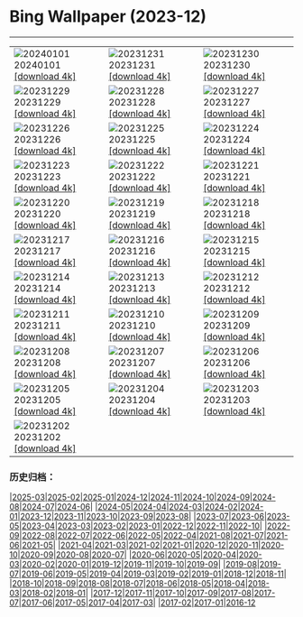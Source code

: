 # Bing Wallpaper (2023-12)
**************

<table><tr><td><img src="https://www.bing.com/th?id=OHR.ThailandNewYears_EN-US7115555089_1920x1080.jpg" alt="20240101"> 20240101 <a href="https://www.bing.com/th?id=OHR.ThailandNewYears_EN-US7115555089_UHD.jpg">[download 4k]</a></td><td><img src="https://www.bing.com/th?id=OHR.TadamiWinter_EN-US6973402256_1920x1080.jpg" alt="20231231"> 20231231 <a href="https://www.bing.com/th?id=OHR.TadamiWinter_EN-US6973402256_UHD.jpg">[download 4k]</a></td><td><img src="https://www.bing.com/th?id=OHR.BlueAmsterdam_EN-US6868017848_1920x1080.jpg" alt="20231230"> 20231230 <a href="https://www.bing.com/th?id=OHR.BlueAmsterdam_EN-US6868017848_UHD.jpg">[download 4k]</a></td></tr><tr><td><img src="https://www.bing.com/th?id=OHR.GreenlandHumpback_EN-US0330682837_1920x1080.jpg" alt="20231229"> 20231229 <a href="https://www.bing.com/th?id=OHR.GreenlandHumpback_EN-US0330682837_UHD.jpg">[download 4k]</a></td><td><img src="https://www.bing.com/th?id=OHR.KirkjufellAurora_EN-US0249270913_1920x1080.jpg" alt="20231228"> 20231228 <a href="https://www.bing.com/th?id=OHR.KirkjufellAurora_EN-US0249270913_UHD.jpg">[download 4k]</a></td><td><img src="https://www.bing.com/th?id=OHR.BoxingDaySunrise_EN-US9951041123_1920x1080.jpg" alt="20231227"> 20231227 <a href="https://www.bing.com/th?id=OHR.BoxingDaySunrise_EN-US9951041123_UHD.jpg">[download 4k]</a></td></tr><tr><td><img src="https://www.bing.com/th?id=OHR.CaribouChristmas_EN-US9744655068_1920x1080.jpg" alt="20231226"> 20231226 <a href="https://www.bing.com/th?id=OHR.CaribouChristmas_EN-US9744655068_UHD.jpg">[download 4k]</a></td><td><img src="https://www.bing.com/th?id=OHR.EstoniaXmasEve_EN-US9431079565_1920x1080.jpg" alt="20231225"> 20231225 <a href="https://www.bing.com/th?id=OHR.EstoniaXmasEve_EN-US9431079565_UHD.jpg">[download 4k]</a></td><td><img src="https://www.bing.com/th?id=OHR.FestivusPenguins_EN-US9322662873_1920x1080.jpg" alt="20231224"> 20231224 <a href="https://www.bing.com/th?id=OHR.FestivusPenguins_EN-US9322662873_UHD.jpg">[download 4k]</a></td></tr><tr><td><img src="https://www.bing.com/th?id=OHR.LjubljanaLights_EN-US9215683814_1920x1080.jpg" alt="20231223"> 20231223 <a href="https://www.bing.com/th?id=OHR.LjubljanaLights_EN-US9215683814_UHD.jpg">[download 4k]</a></td><td><img src="https://www.bing.com/th?id=OHR.BavarianSolstice_EN-US9111666986_1920x1080.jpg" alt="20231222"> 20231222 <a href="https://www.bing.com/th?id=OHR.BavarianSolstice_EN-US9111666986_UHD.jpg">[download 4k]</a></td><td><img src="https://www.bing.com/th?id=OHR.ValGardenaItaly_EN-US8887980856_1920x1080.jpg" alt="20231221"> 20231221 <a href="https://www.bing.com/th?id=OHR.ValGardenaItaly_EN-US8887980856_UHD.jpg">[download 4k]</a></td></tr><tr><td><img src="https://www.bing.com/th?id=OHR.WarsawChristmas_EN-US8819312496_1920x1080.jpg" alt="20231220"> 20231220 <a href="https://www.bing.com/th?id=OHR.WarsawChristmas_EN-US8819312496_UHD.jpg">[download 4k]</a></td><td><img src="https://www.bing.com/th?id=OHR.CapitolReefSnow_EN-US8594085615_1920x1080.jpg" alt="20231219"> 20231219 <a href="https://www.bing.com/th?id=OHR.CapitolReefSnow_EN-US8594085615_UHD.jpg">[download 4k]</a></td><td><img src="https://www.bing.com/th?id=OHR.WinterWaxwings_EN-US8520915413_1920x1080.jpg" alt="20231218"> 20231218 <a href="https://www.bing.com/th?id=OHR.WinterWaxwings_EN-US8520915413_UHD.jpg">[download 4k]</a></td></tr><tr><td><img src="https://www.bing.com/th?id=OHR.GrandPlaceXmas_EN-US8451269457_1920x1080.jpg" alt="20231217"> 20231217 <a href="https://www.bing.com/th?id=OHR.GrandPlaceXmas_EN-US8451269457_UHD.jpg">[download 4k]</a></td><td><img src="https://www.bing.com/th?id=OHR.SantaPark_EN-US8274997583_1920x1080.jpg" alt="20231216"> 20231216 <a href="https://www.bing.com/th?id=OHR.SantaPark_EN-US8274997583_UHD.jpg">[download 4k]</a></td><td><img src="https://www.bing.com/th?id=OHR.BorealOwl_EN-US1112219806_1920x1080.jpg" alt="20231215"> 20231215 <a href="https://www.bing.com/th?id=OHR.BorealOwl_EN-US1112219806_UHD.jpg">[download 4k]</a></td></tr><tr><td><img src="https://www.bing.com/th?id=OHR.LofotenRorbu_EN-US1036629496_1920x1080.jpg" alt="20231214"> 20231214 <a href="https://www.bing.com/th?id=OHR.LofotenRorbu_EN-US1036629496_UHD.jpg">[download 4k]</a></td><td><img src="https://www.bing.com/th?id=OHR.Poinsettia_EN-US0450019921_1920x1080.jpg" alt="20231213"> 20231213 <a href="https://www.bing.com/th?id=OHR.Poinsettia_EN-US0450019921_UHD.jpg">[download 4k]</a></td><td><img src="https://www.bing.com/th?id=OHR.MountainDayChina_EN-US0394775210_1920x1080.jpg" alt="20231212"> 20231212 <a href="https://www.bing.com/th?id=OHR.MountainDayChina_EN-US0394775210_UHD.jpg">[download 4k]</a></td></tr><tr><td><img src="https://www.bing.com/th?id=OHR.SaharaDunes_EN-US0324387398_1920x1080.jpg" alt="20231211"> 20231211 <a href="https://www.bing.com/th?id=OHR.SaharaDunes_EN-US0324387398_UHD.jpg">[download 4k]</a></td><td><img src="https://www.bing.com/th?id=OHR.PatagoniaGuanaco_EN-US0251074250_1920x1080.jpg" alt="20231210"> 20231210 <a href="https://www.bing.com/th?id=OHR.PatagoniaGuanaco_EN-US0251074250_UHD.jpg">[download 4k]</a></td><td><img src="https://www.bing.com/th?id=OHR.JerseyIsland_EN-US0109101063_1920x1080.jpg" alt="20231209"> 20231209 <a href="https://www.bing.com/th?id=OHR.JerseyIsland_EN-US0109101063_UHD.jpg">[download 4k]</a></td></tr><tr><td><img src="https://www.bing.com/th?id=OHR.PearlHarborArizona_EN-US9996821390_1920x1080.jpg" alt="20231208"> 20231208 <a href="https://www.bing.com/th?id=OHR.PearlHarborArizona_EN-US9996821390_UHD.jpg">[download 4k]</a></td><td><img src="https://www.bing.com/th?id=OHR.CERNCenter_EN-US9854867489_1920x1080.jpg" alt="20231207"> 20231207 <a href="https://www.bing.com/th?id=OHR.CERNCenter_EN-US9854867489_UHD.jpg">[download 4k]</a></td><td><img src="https://www.bing.com/th?id=OHR.AlpsCastles_EN-US9735484506_1920x1080.jpg" alt="20231206"> 20231206 <a href="https://www.bing.com/th?id=OHR.AlpsCastles_EN-US9735484506_UHD.jpg">[download 4k]</a></td></tr><tr><td><img src="https://www.bing.com/th?id=OHR.CheetahDay_EN-US6775219587_1920x1080.jpg" alt="20231205"> 20231205 <a href="https://www.bing.com/th?id=OHR.CheetahDay_EN-US6775219587_UHD.jpg">[download 4k]</a></td><td><img src="https://www.bing.com/th?id=OHR.VermilionCliffs_EN-US9543863428_1920x1080.jpg" alt="20231204"> 20231204 <a href="https://www.bing.com/th?id=OHR.VermilionCliffs_EN-US9543863428_UHD.jpg">[download 4k]</a></td><td><img src="https://www.bing.com/th?id=OHR.AngkorPark_EN-US8869976296_1920x1080.jpg" alt="20231203"> 20231203 <a href="https://www.bing.com/th?id=OHR.AngkorPark_EN-US8869976296_UHD.jpg">[download 4k]</a></td></tr><tr><td><img src="https://www.bing.com/th?id=OHR.IcebergAntarctica_EN-US8733526190_1920x1080.jpg" alt="20231202"> 20231202 <a href="https://www.bing.com/th?id=OHR.IcebergAntarctica_EN-US8733526190_UHD.jpg">[download 4k]</a></td><td></td><td></td></tr></table>

### 历史归档：

|[2025-03](/../2025-03/2025-03.md)|[2025-02](/../2025-02/2025-02.md)|[2025-01](/../2025-01/2025-01.md)|[2024-12](/../2024-12/2024-12.md)|[2024-11](/../2024-11/2024-11.md)|[2024-10](/../2024-10/2024-10.md)|[2024-09](/../2024-09/2024-09.md)|[2024-08](/../2024-08/2024-08.md)|[2024-07](/../2024-07/2024-07.md)|[2024-06](/../2024-06/2024-06.md)|
|[2024-05](/../2024-05/2024-05.md)|[2024-04](/../2024-04/2024-04.md)|[2024-03](/../2024-03/2024-03.md)|[2024-02](/../2024-02/2024-02.md)|[2024-01](/../2024-01/2024-01.md)|[2023-12](/2023-12.md)|[2023-11](/../2023-11/2023-11.md)|[2023-10](/../2023-10/2023-10.md)|[2023-09](/../2023-09/2023-09.md)|[2023-08](/../2023-08/2023-08.md)|
|[2023-07](/../2023-07/2023-07.md)|[2023-06](/../2023-06/2023-06.md)|[2023-05](/../2023-05/2023-05.md)|[2023-04](/../2023-04/2023-04.md)|[2023-03](/../2023-03/2023-03.md)|[2023-02](/../2023-02/2023-02.md)|[2023-01](/../2023-01/2023-01.md)|[2022-12](/../2022-12/2022-12.md)|[2022-11](/../2022-11/2022-11.md)|[2022-10](/../2022-10/2022-10.md)|
|[2022-09](/../2022-09/2022-09.md)|[2022-08](/../2022-08/2022-08.md)|[2022-07](/../2022-07/2022-07.md)|[2022-06](/../2022-06/2022-06.md)|[2022-05](/../2022-05/2022-05.md)|[2022-04](/../2022-04/2022-04.md)|[2021-08](/../2021-08/2021-08.md)|[2021-07](/../2021-07/2021-07.md)|[2021-06](/../2021-06/2021-06.md)|[2021-05](/../2021-05/2021-05.md)|
|[2021-04](/../2021-04/2021-04.md)|[2021-03](/../2021-03/2021-03.md)|[2021-02](/../2021-02/2021-02.md)|[2021-01](/../2021-01/2021-01.md)|[2020-12](/../2020-12/2020-12.md)|[2020-11](/../2020-11/2020-11.md)|[2020-10](/../2020-10/2020-10.md)|[2020-09](/../2020-09/2020-09.md)|[2020-08](/../2020-08/2020-08.md)|[2020-07](/../2020-07/2020-07.md)|
|[2020-06](/../2020-06/2020-06.md)|[2020-05](/../2020-05/2020-05.md)|[2020-04](/../2020-04/2020-04.md)|[2020-03](/../2020-03/2020-03.md)|[2020-02](/../2020-02/2020-02.md)|[2020-01](/../2020-01/2020-01.md)|[2019-12](/../2019-12/2019-12.md)|[2019-11](/../2019-11/2019-11.md)|[2019-10](/../2019-10/2019-10.md)|[2019-09](/../2019-09/2019-09.md)|
|[2019-08](/../2019-08/2019-08.md)|[2019-07](/../2019-07/2019-07.md)|[2019-06](/../2019-06/2019-06.md)|[2019-05](/../2019-05/2019-05.md)|[2019-04](/../2019-04/2019-04.md)|[2019-03](/../2019-03/2019-03.md)|[2019-02](/../2019-02/2019-02.md)|[2019-01](/../2019-01/2019-01.md)|[2018-12](/../2018-12/2018-12.md)|[2018-11](/../2018-11/2018-11.md)|
|[2018-10](/../2018-10/2018-10.md)|[2018-09](/../2018-09/2018-09.md)|[2018-08](/../2018-08/2018-08.md)|[2018-07](/../2018-07/2018-07.md)|[2018-06](/../2018-06/2018-06.md)|[2018-05](/../2018-05/2018-05.md)|[2018-04](/../2018-04/2018-04.md)|[2018-03](/../2018-03/2018-03.md)|[2018-02](/../2018-02/2018-02.md)|[2018-01](/../2018-01/2018-01.md)|
|[2017-12](/../2017-12/2017-12.md)|[2017-11](/../2017-11/2017-11.md)|[2017-10](/../2017-10/2017-10.md)|[2017-09](/../2017-09/2017-09.md)|[2017-08](/../2017-08/2017-08.md)|[2017-07](/../2017-07/2017-07.md)|[2017-06](/../2017-06/2017-06.md)|[2017-05](/../2017-05/2017-05.md)|[2017-04](/../2017-04/2017-04.md)|[2017-03](/../2017-03/2017-03.md)|
|[2017-02](/../2017-02/2017-02.md)|[2017-01](/../2017-01/2017-01.md)|[2016-12](/../2016-12/2016-12.md)